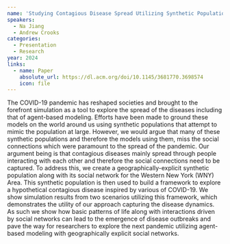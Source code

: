 ```yaml
---
name: 'Studying Contagious Disease Spread Utilizing Synthetic Populations Inspired by COVID-19: An Agent-based Modeling Framework'
speakers:
  - Na Jiang
  - Andrew Crooks
categories:
  - Presentation
  - Research
year: 2024
links:
  - name: Paper
    absolute_url: https://dl.acm.org/doi/10.1145/3681770.3698574
    icon: file
---
```

The COVID-19 pandemic has reshaped societies and brought to the forefront simulation as a tool to explore the spread of the diseases including that of agent-based modeling. Efforts have been made to ground these models on the world around us using synthetic populations that attempt to mimic the population at large. However, we would argue that many of these synthetic populations and therefore the models using them, miss the social connections which were paramount to the spread of the pandemic. Our argument being is that contagious diseases mainly spread through people interacting with each other and therefore the social connections need to be captured. To address this, we create a geographically-explicit synthetic population along with its social network for the Western New York (WNY) Area. This synthetic population is then used to build a framework to explore a hypothetical contagious disease inspired by various of COVID-19. We show simulation results from two scenarios utilizing this framework, which demonstrates the utility of our approach capturing the disease dynamics. As such we show how basic patterns of life along with interactions driven by social networks can lead to the emergence of disease outbreaks and pave the way for researchers to explore the next pandemic utilizing agent-based modeling with geographically explicit social networks.
